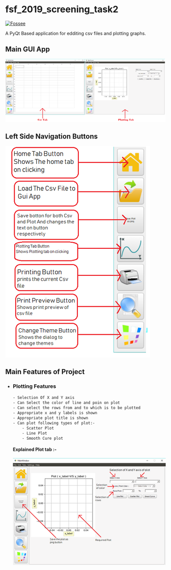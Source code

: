 # fsf_2019_screening_task2
<a href="https://python.fossee.in/fellowship2019/"><img src="https://scilab.in/sites/default/files/fossee-logo.png" title="Fossse screening test" alt="Fossee"></a>

A PyQt Based application for edditing csv files and plotting graphs.

## Main GUI App
[![GRAPHIC HERE](https://github.com/Anujg935/fsf_2019_screening_task2/blob/master/examples/software.png?raw=true)]()

## Left Side Navigation Buttons
[![GRAPHIC HERE](https://github.com/Anujg935/fsf_2019_screening_task2/blob/master/examples/Navigation_Button.png?raw=true)]()

## Main Features of Project 
  - ### Plotting Features
        - Selection Of X and Y axis
        - Can Select the color of line and poin on plot
        - Can select the rows from and to which is to be plotted
        - Appropriate x and y labels is shown
        - Appropriate plot title is shown
        - Can plot following types of plot:-
            - Scatter Plot
            - Line Plot
            - Smooth Cure plot
            
      #### Explained Plot tab :-
      [![GRAPHIC HERE](https://github.com/Anujg935/fsf_2019_screening_task2/blob/master/examples/plotExplained.png?raw=true)]()
